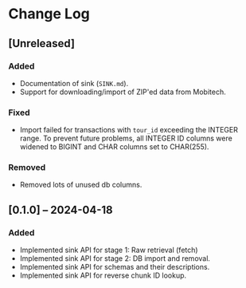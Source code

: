 # Change Log

## [Unreleased]

### Added
- Documentation of sink (`SINK.md`).
- Support for downloading/import of ZIP'ed data from Mobitech.

### Fixed
- Import failed for transactions with `tour_id` exceeding the INTEGER
  range. To prevent future problems, all INTEGER ID columns were
  widened to BIGINT and CHAR columns set to CHAR(255).

### Removed
- Removed lots of unused db columns.

## [0.1.0] – 2024-04-18
### Added
- Implemented sink API for stage 1: Raw retrieval (fetch)
- Implemented sink API for stage 2: DB import and removal.
- Implemented sink API for schemas and their descriptions.
- Implemented sink API for reverse chunk ID lookup.
